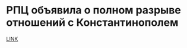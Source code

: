 # РПЦ объявила о полном разрыве отношений с Константинополем



[LINK](https://varlamov.ru/3136272.html)